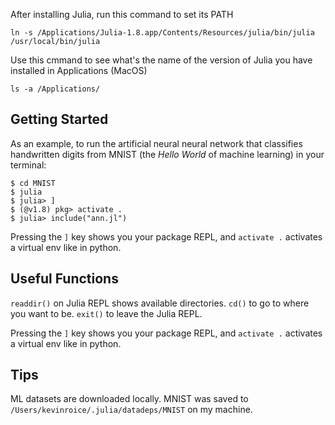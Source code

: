 After installing Julia, run this command to set its PATH
```
ln -s /Applications/Julia-1.8.app/Contents/Resources/julia/bin/julia /usr/local/bin/julia
```
Use this cmmand to see what's the name of the version of Julia you have installed in Applications (MacOS)
```
ls -a /Applications/
```

## Getting Started
As an example, to run the artificial neural neural network that classifies handwritten digits from MNIST (the *Hello World* of machine learning) in your terminal:

```sh-session
$ cd MNIST
$ julia
$ julia> ]
$ (@v1.8) pkg> activate .
$ julia> include("ann.jl")
```

Pressing the `]` key shows you your package REPL, and `activate .` activates a virtual env like in python.


## Useful Functions
`readdir()` on Julia REPL shows available directories.
`cd()` to go to where you want to be.
`exit()` to leave the Julia REPL.

Pressing the `]` key shows you your package REPL, and `activate .` activates a virtual env like in python.

## Tips
ML datasets are downloaded locally. MNIST was saved to `/Users/kevinroice/.julia/datadeps/MNIST` on my machine.